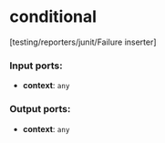 # conditional

[testing/reporters/junit/Failure inserter]

### Input ports:

* __context__: `any`

### Output ports:

* __context__: `any`

